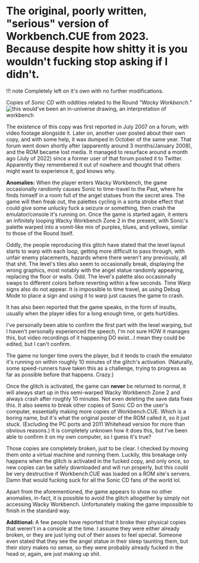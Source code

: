 # The original, poorly written, "serious" version of Workbench.CUE from 2023. Because despite how shitty it is you wouldn't fucking stop asking if I didn't.

!!! note Completely left on it's own with no further modifications.

Copies of *Sonic CD* with oddities related to the Round *"Wacky Workbench."*
![this would've been an in-universe drawing, an interpretation of workbench](https://files.catbox.moe/ffds7q.png)




The existence of this copy was first reported in July 2007 on a forum, with video footage alongside it.
Later on, another user posted about their own copy, and with some help, it was dumped in October of the same year.
That forum went down shortly after (apparently around 3 months/January 2008), and the ROM became lost media.
It managed to resurface around a month ago (July of 2022) since a former user of that forum posted it to Twitter. Apparently they remembered it out of nowhere and thought that others might want to experience it, god knows why.

**Anomalies:**
When the player enters Wacky Workbench, the game occasionally randomly causes Sonic to time-travel to the Past, where he finds himself in a room full of the angel statues from the secret area. The game will then freak out, the palettes cycling in a sorta strobe effect that could give some unlucky fuck a seizure or something, then crash the emulator/console it's running on. Once the game is started again, it enters an infinitely looping Wacky Workbench Zone 2 in the present, with Sonic's palette warped into a vomit-like mix of purples, blues, and yellows, similar to those of the Round itself.

Oddly, the people reproducing this glitch have stated that the level layout starts to warp with each loop, getting more difficult to pass through, with unfair enemy placements, hazards where there weren't any previously, all that shit. The level's tiles also seem to occasionally break, displaying the wrong graphics, most notably with the angel statue randomly appearing, replacing the floor or walls. Odd. The level's palette also occasionally swaps to different colors before reverting within a few seconds. Time Warp signs also do not appear. It is impossible to time travel, as using Debug Mode to place a sign and using it to warp just causes the game to crash.

It has also been reported that the game speaks, in the form of insults, usually when the player idles for a long enough time, or gets hurt/dies.

I've personally been able to confirm the first part with the level warping, but I haven't personally experienced the speech, I'm not sure HOW it manages this, but video recordings of it happening DO exist...I mean they could be edited, but I can't confirm.

The game no longer time overs the player, but it tends to crash the emulator it's running on within roughly 10 minutes of the glitch's activation. 
(Naturally, some speed-runners have taken this as a challenge, trying to progress as far as possible before that happens. Crazy.)

Once the glitch is activated, the game can **never** be returned to normal, it will always start up in this semi-warped Wacky Workbench Zone 2 and always crash after roughly 10 minutes. Not even deleting the save data fixes this.
It also seems to break other copies of Sonic CD on the user's computer, essentially making more copies of Workbench.CUE. Which is a boring name, but it's what the original poster of the ROM called it, so it just stuck.
(Excluding the PC ports and 2011 Whitehead version for more than obvious reasons.)
It is completely unknown how it does this, but I've been able to confirm it on my own computer, so I guess it's true?

Those copies are completely broken, just to be clear. I checked by moving them onto a virtual machine and running them.
Luckily, this breakage only happens when the glitch is activated in the fucked copy, and only once, so new copies can be safely downloaded and will run properly, but this could be very destructive if Workbench.CUE was loaded on a ROM site's servers. Damn that would fucking suck for all the Sonic CD fans of the world lol.

Apart from the aforementioned, the game appears to show no other anomalies, in-fact, it is possible to avoid the glitch altogether by simply not accessing Wacky Workbench. Unfortunately making the game impossible to finish in the standard way.

**Additional:**
A few people have reported that it broke their physical copies that weren't in a console at the time. 
I assume they were either already broken, or they are just lying out of their asses to feel special.
Someone even stated that they see the angel statue in their sleep taunting them, but their story makes no sense, so they were probably already fucked in the head or, again, are just making up shit.